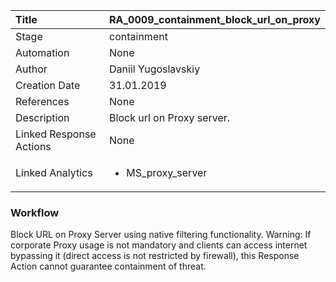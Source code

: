 | Title          | RA_0009_containment_block_url_on_proxy                                                                                                      |
|:---------------|:-----------------------------------------------------------------------------------------------------------------|
| Stage    | containment                                                            |
| Automation | None |
| Author    | Daniil Yugoslavskiy                                                          |
| Creation Date    | 31.01.2019                                            |
| References     | None</ul>                                  |
| Description    | Block url on Proxy server.                                                               |
| Linked Response Actions | None |
| Linked Analytics |<ul><li>MS_proxy_server</li></ul> |


### Workflow

Block URL on Proxy Server using native filtering functionality. 
Warning: If corporate Proxy usage is not mandatory and clients can access internet bypassing it (direct access is not restricted by firewall), this Response Action cannot guarantee containment of threat.